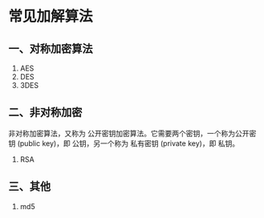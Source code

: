 # 常见加解算法


## 一、对称加密算法
1. AES
2. DES
3. 3DES

## 二、非对称加密
非对称加密算法，又称为 公开密钥加密算法。它需要两个密钥，一个称为公开密钥 (public key)，即 公钥，另一个称为 私有密钥 (private key)，即 私钥。
1. RSA

## 三、其他
1. md5
